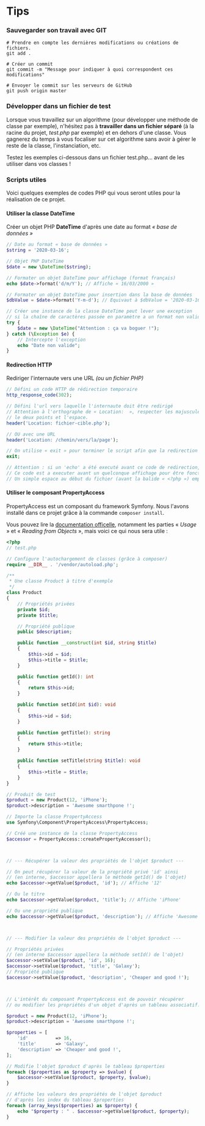 Tips
===

### Sauvegarder son travail avec GIT

```git
# Prendre en compte les dernières modifications ou créations de fichiers.
git add .

# Créer un commit
git commit -m "Message pour indiquer à quoi correspondent ces modifications"

# Envoyer le commit sur les serveurs de GitHub
git push origin master
```

### Développer dans un fichier de test

Lorsque vous travaillez sur un algorithme (pour développer une méthode de classe par exemple), 
n'hésitez pas à __travailler dans un fichier séparé__ (à la racine du projet, _test.php_ par exemple) 
et en dehors d'une classe.
Vous gagnerez du temps à vous focaliser sur cet algorithme sans avoir à gérer le reste de la classe, 
l'instanciation, etc. 

Testez les exemples ci-dessous dans un fichier test.php&hellip; avant de les utiliser dans vos classes ! 


### Scripts utiles

Voici quelques exemples de codes PHP qui vous seront utiles pour la réalisation de ce projet.

#### Utiliser la classe DateTime

Créer un objet PHP __DateTime__ d'après une date au format _&laquo; base de données &raquo;_

```php
// Date au format « base de données »
$string = '2020-03-16';

// Objet PHP DateTime
$date = new \DateTime($string);

// Formater un objet DateTime pour affichage (format français)
echo $date->format('d/m/Y'); // Affiche « 16/03/2000 »

// Formater un objet DateTime pour insertion dans la base de données
$dbValue = $date->format('Y-m-d'); // Equivaut à $dbValue = '2020-03-16';

// Créer une instance de la classe DateTime peut lever une exception 
// si la chaîne de caractères passée en paramètre a un format non valide
try {
    $date = new \DateTime("Attention : ça va boguer !");
} catch (\Exception $e) {
    // Intercepte l'exception
    echo "Date non valide";
}
```

#### Redirection HTTP

Rediriger l'internaute vers une URL _(ou un fichier PHP)_

```php
// Défini un code HTTP de rédirection temporaire
http_response_code(302);

// Défini l'url vers laquelle l'internaute doit être redirigé
// Attention à l'orthographe de « Location:  », respecter les majuscule/minuscules,
// le deux points et l'espace.
header('Location: fichier-cible.php');

// OU avec une URL
header('Location: /chemin/vers/la/page');

// On utilise « exit » pour terminer le script afin que la redirection soit effective
exit;

// Attention : si un 'echo' a été executé avant ce code de redirection, celle-ci n'aura pas lieu.
// Ce code est a executer avant un quelconque affichage pour être fonctionnel.
// Un simple espace au début du fichier (avant la balide « <?php ») empêchera la redirection.
```

#### Utiliser le composant PropertyAccess

PropertyAccess est un composant du framework Symfony. Nous l'avons 
installé dans ce projet grâce à la commande ```composer install```.

Vous pouvez lire la 
[documentation officelle](https://symfony.com/doc/current/components/property_access.html#reading-from-objects), 
notamment les parties &laquo; _Usage_ &raquo; et &laquo; _Reading from Objects_ &raquo;, mais voici ce qui nous sera utile :


```php
<?php
// test.php

// Configure l'autochargement de classes (grâce à composer)
require __DIR__ . '/vendor/autoload.php';

/**
 * Une classe Product à titre d'exemple
 */
class Product
{
    // Propriétés privées
    private $id;
    private $title;

    // Propriété publique
    public $description;

    public function __construct(int $id, string $title)
    {
        $this->id = $id;
        $this->title = $title;
    }

    public function getId(): int
    {
        return $this->id;
    }

    public function setId(int $id): void
    {
        $this->id = $id;
    }

    public function getTitle(): string
    {
        return $this->title;
    }

    public function setTitle(string $title): void
    {
        $this->title = $title;
    }
}

// Produit de test
$product = new Product(12, 'iPhone');
$product->description = 'Awesome smarthpone !';

// Importe la classe PropertyAccess
use Symfony\Component\PropertyAccess\PropertyAccess;

// Créé une instance de la classe PropertyAccess
$accessor = PropertyAccess::createPropertyAccessor();



// --- Récupérer la valeur des propriétés de l'objet $product ---

// On peut récupérer la valeur de la propriété privé 'id' ainsi
// (en interne, $accessor appellera le méthode getId() de l'objet)
echo $accessor->getValue($product, 'id'); // Affiche '12'

// Ou le titre
echo $accessor->getValue($product, 'title'); // Affiche 'iPhone'

// Ou une propriété publique
echo $accessor->getValue($product, 'description'); // Affiche 'Awesome smarthpone !'



// --- Modifier la valeur des propriétés de l'objet $product ---

// Propriétés privées
// (en interne $accessor appellera la méthode setId() de l'objet)
$accessor->setValue($product, 'id', 16);
$accessor->setValue($product, 'title', 'Galaxy');
// Propriété publique
$accessor->setValue($product, 'description', 'Cheaper and good !');



// L'intérêt du composant PropertyAccess est de pouvoir récupérer
// ou modifier les propriétés d'un objet d'après un tableau associatif.

$product = new Product(12, 'iPhone');
$product->description = 'Awesome smarthpone !';

$properties = [
    'id'          => 16,
    'title'       => 'Galaxy',
    'description' => 'Cheaper and good !',
];

// Modifie l'objet $product d'après le tableau $properties
foreach ($properties as $property => $value) {
    $accessor->setValue($product, $property, $value);
}

// Affiche les valeurs des propriétés de l'objet $product
// d'après les index du tableau $properties
foreach (array_keys($properties) as $property) {
    echo "$property : " . $accessor->getValue($product, $property);
}

```
